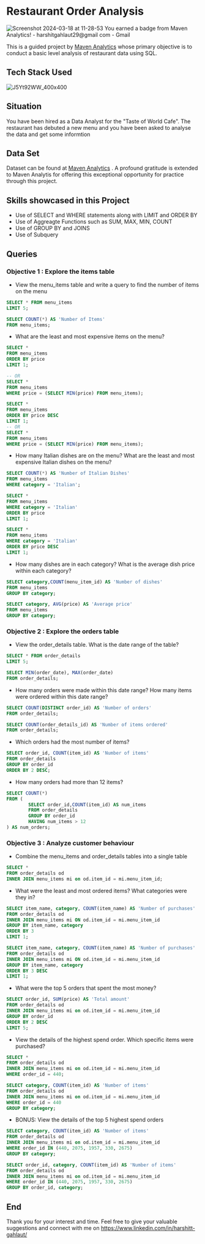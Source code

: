 # Restaurant Order Analysis

![Screenshot 2024-03-18 at 11-28-53 You earned a badge from Maven Analytics! - harshitgahlaut29@gmail com - Gmail](https://github.com/harshitgahlaut/Restaurant_Order_Analysis_SQL/assets/142779836/ed70d951-80ed-4612-b18b-4834aa66c22e)


This is a guided project by [Maven Analytics](https://www.mavenanalytics.io/guided-projects#projects-list) whose primary objective is to conduct a basic level analysis of restaurant data using SQL.

## Tech Stack Used

![J5Yt92WW_400x400](https://github.com/harshitgahlaut/Restaurant_Order_Analysis_SQL/assets/142779836/6086e1fe-3899-4f8b-a2de-645f90e57d55)

## Situation

You have been hired as a Data Analyst for the "Taste of World Cafe". The restaurant has debuted a new menu and you have been asked to analyse the data and get some informtion

## Data Set

Dataset can be found at [Maven Analytics](https://www.mavenanalytics.io/guided-projects#projects-list) . A profound gratitude is extended to Maven Analytis for offering this exceptional opportunity for practice through this project. 

## Skills showcased in this Project

- Use of SELECT and WHERE statements along with LIMIT and ORDER BY 
- Use of Aggreagte Functions such as SUM, MAX, MIN, COUNT
- Use of GROUP BY and JOINS
- Use of Subquery

## Queries

### Objective 1 : Explore the items table

- View the menu_items table and write a query to find the number of items on the menu
```sql
SELECT * FROM menu_items
LIMIT 5;
```

``` sql
SELECT COUNT(*) AS 'Number of Items'
FROM menu_items;
```
- What are the least and most expensive items on the menu?
```sql
SELECT * 
FROM menu_items
ORDER BY price
LIMIT 1;

-- OR
SELECT * 
FROM menu_items
WHERE price = (SELECT MIN(price) FROM menu_items);
```

```sql
SELECT * 
FROM menu_items
ORDER BY price DESC
LIMIT 1;
-- OR
SELECT * 
FROM menu_items
WHERE price = (SELECT MIN(price) FROM menu_items);
```

- How many Italian dishes are on the menu? What are the least and most expensive Italian dishes on the menu?
```sql
SELECT COUNT(*) AS 'Number of Italian Dishes'
FROM menu_items
WHERE category = 'Italian';
```

``` sql
SELECT *
FROM menu_items
WHERE category = 'Italian'
ORDER BY price
LIMIT 1;
```

```sql
SELECT *
FROM menu_items
WHERE category = 'Italian'
ORDER BY price DESC
LIMIT 1;
```

- How many dishes are in each category? What is the average dish price within each category?
```sql
SELECT category,COUNT(menu_item_id) AS 'Number of dishes'
FROM menu_items
GROUP BY category;
```

```sql
SELECT category, AVG(price) AS 'Average price'
FROM menu_items
GROUP BY category;
```

### Objective 2 : Explore the orders table

- View the order_details table. What is the date range of the table?
```sql
SELECT * FROM order_details
LIMIT 5;
```

```sql
SELECT MIN(order_date), MAX(order_date) 
FROM order_details;
```
	
- How many orders were made within this date range? How many items were ordered within this date range?	
```sql
SELECT COUNT(DISTINCT order_id) AS 'Number of orders'
FROM order_details;
```

```sql
SELECT COUNT(order_details_id) AS 'Number of items ordered'
FROM order_details;
```

- Which orders had the most number of items?	
```sql
SELECT order_id, COUNT(item_id) AS 'Number of items'
FROM order_details
GROUP BY order_id
ORDER BY 2 DESC;
```

- How many orders had more than 12 items?
```sql
SELECT COUNT(*)
FROM (
		SELECT order_id,COUNT(item_id) AS num_items
		FROM order_details
		GROUP BY order_id
		HAVING num_items > 12
) AS num_orders;
```

### Objective 3 : Analyze customer behaviour

- Combine the menu_items and order_details tables into a single table	
```sql
SELECT *
FROM order_details od
INNER JOIN menu_items mi on od.item_id = mi.menu_item_id;
```

- What were the least and most ordered items? What categories were they in?
```sql
SELECT item_name, category, COUNT(item_name) AS 'Number of purchases'
FROM order_details od
INNER JOIN menu_items mi ON od.item_id = mi.menu_item_id
GROUP BY item_name, category
ORDER BY 3
LIMIT 1;
```

```sql
SELECT item_name, category, COUNT(item_name) AS 'Number of purchases'
FROM order_details od
INNER JOIN menu_items mi ON od.item_id = mi.menu_item_id
GROUP BY item_name, category
ORDER BY 3 DESC
LIMIT 1;
```
	
- What were the top 5 orders that spent the most money?	
```sql
SELECT order_id, SUM(price) AS 'Total amount'
FROM order_details od
INNER JOIN menu_items mi on od.item_id = mi.menu_item_id
GROUP BY order_id
ORDER BY 2 DESC
LIMIT 5;
```

- View the details of the highest spend order. Which specific items were purchased?	
```sql
SELECT *
FROM order_details od
INNER JOIN menu_items mi on od.item_id = mi.menu_item_id
WHERE order_id = 440;
```

```sql
SELECT category, COUNT(item_id) AS 'Number of items'
FROM order_details od
INNER JOIN menu_items mi on od.item_id = mi.menu_item_id
WHERE order_id = 440
GROUP BY category;
```

- BONUS: View the details of the top 5 highest spend orders
```sql
SELECT category, COUNT(item_id) AS 'Number of items'
FROM order_details od
INNER JOIN menu_items mi on od.item_id = mi.menu_item_id
WHERE order_id IN (440, 2075, 1957, 330, 2675)
GROUP BY category;
```

```sql
SELECT order_id, category, COUNT(item_id) AS 'Number of items'
FROM order_details od
INNER JOIN menu_items mi on od.item_id = mi.menu_item_id
WHERE order_id IN (440, 2075, 1957, 330, 2675)
GROUP BY order_id, category;
```

## End

Thank you for your interest and time. Feel free to give your valuable suggestions and connect with me on https://www.linkedin.com/in/harshitt-gahlaut/

